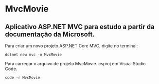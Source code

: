 # MvcMovie
## Aplicativo ASP.NET MVC para estudo a partir da documentação da Microsoft.

Para criar um novo projeto ASP.NET Core MVC, digite no terminal:
```
dotnet new mvc -o MvcMovie 
```

Para carregar o arquivo de projeto MvcMovie. csproj em Visual Studio Code.
```
code -r MvcMovie
```



